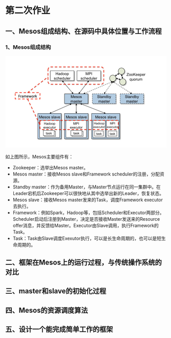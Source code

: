 # 第二次作业

## 一、Mesos组成结构、在源码中具体位置与工作流程

### 1、Mesos组成结构
![](http://github.com/draelcba/test/raw/master/2/Mesos框架图.png)

如上图所示，Mesos主要组件有：

* Zookeeper：选举出Mesos master。
* Mesos master：接收Mesos slave和Framework scheduler的注册，分配资源。
* Standby master：作为备用Master，与Master节点运行在同一集群中。在Leader宕机后Zookeeper可以很快地从其中选举出新的Leader，恢复状态。
* Mesos slave：接收Mesos master发来的Task，调度Framework executor去执行。
* Framework：例如Spark，Hadoop等，包括Scheduler和Executor两部分。Scheduler启动后注册到Master，决定是否接收Master发送来的Resource offer消息，并反馈给Master。Executor由Slave调用，执行Framework的Task。
* Task：Task由Slave调度Exexutor执行，可以是长生命周期的，也可以是短生命周期的。

## 二、框架在Mesos上的运行过程，与传统操作系统的对比

## 三、master和slave的初始化过程

## 四、Mesos的资源调度算法

## 五、设计一个能完成简单工作的框架
